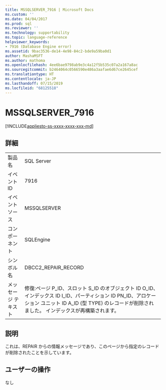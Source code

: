 ```yaml
---
title: MSSQLSERVER_7916 | Microsoft Docs
ms.custom: ''
ms.date: 04/04/2017
ms.prod: sql
ms.reviewer: ''
ms.technology: supportability
ms.topic: language-reference
helpviewer_keywords:
- 7916 (Database Engine error)
ms.assetid: 9bac3536-de14-4e98-84c2-bde9a59ba0d1
author: MashaMSFT
ms.author: mathoma
ms.openlocfilehash: 4ee6bae9798ab9e3c4a12f5b535c07a2a167a8ac
ms.sourcegitcommit: b2464064c0566590e486a3aafae6d67ce2645cef
ms.translationtype: HT
ms.contentlocale: ja-JP
ms.lasthandoff: 07/15/2019
ms.locfileid: "68125518"
---
```

# <a name="mssqlserver7916"></a>MSSQLSERVER_7916
[!INCLUDE[appliesto-ss-xxxx-xxxx-xxx-md](../../includes/appliesto-ss-xxxx-xxxx-xxx-md.md)]
  
## <a name="details"></a>詳細  
  
|||  
|-|-|  
|製品名|SQL Server|  
|イベント ID|7916|  
|イベント ソース|MSSQLSERVER|  
|コンポーネント|SQLEngine|  
|シンボル名|DBCC2_REPAIR_RECORD|  
|メッセージ テキスト|修復:ページ P_ID、スロット S_ID のオブジェクト ID O_ID、インデックス ID I_ID、パーティション ID PN_ID、アロケーション ユニット ID A_ID (型 TYPE) のレコードが削除されました。 インデックスが再構築されます。|  
  
## <a name="explanation"></a>説明  
これは、REPAIR からの情報メッセージであり、このページから指定のレコードが削除されたことを示しています。  
  
## <a name="user-action"></a>ユーザーの操作  
なし  
  
